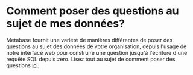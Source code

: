 # Comment poser des questions au sujet de mes données?

Metabase fournit une variété de manières différentes de poser des questions au sujet des données de votre organisation, depuis l'usage de notre interface web pour construire une question jusqu'à l'écriture d'une requête SQL depuis zéro. Lisez tout au sujet de comment poser des questions [ici](../../users-guide/04-asking-questions.md).
